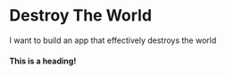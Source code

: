 # Destroy The World
I want to build an app that effectively destroys the world

#### This is a heading!
